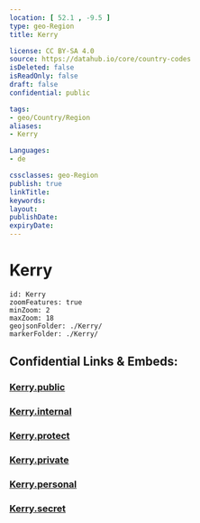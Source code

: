 ```yaml
---
location: [ 52.1 , -9.5 ] 
type: geo-Region
title: Kerry

license: CC BY-SA 4.0
source: https://datahub.io/core/country-codes
isDeleted: false
isReadOnly: false
draft: false
confidential: public

tags:
- geo/Country/Region
aliases:
- Kerry

Languages:
- de

cssclasses: geo-Region
publish: true
linkTitle: 
keywords: 
layout: 
publishDate: 
expiryDate: 
---
```


# Kerry

```leaflet
id: Kerry
zoomFeatures: true 
minZoom: 2 
maxZoom: 18
geojsonFolder: ./Kerry/
markerFolder: ./Kerry/
```


## Confidential Links & Embeds: 

### [Kerry.public](/_public/\Earth\Continent\Europe\Europe~North\Ireland\Ireland,Provinces\MunsterKerry.public.md) 

### [Kerry.internal](/_internal/\Earth\Continent\Europe\Europe~North\Ireland\Ireland,Provinces\MunsterKerry.internal.md) 

### [Kerry.protect](/_protect/\Earth\Continent\Europe\Europe~North\Ireland\Ireland,Provinces\MunsterKerry.protect.md) 

### [Kerry.private](/_private/\Earth\Continent\Europe\Europe~North\Ireland\Ireland,Provinces\MunsterKerry.private.md) 

### [Kerry.personal](/_personal/\Earth\Continent\Europe\Europe~North\Ireland\Ireland,Provinces\MunsterKerry.personal.md) 

### [Kerry.secret](/_secret/\Earth\Continent\Europe\Europe~North\Ireland\Ireland,Provinces\MunsterKerry.secret.md)

